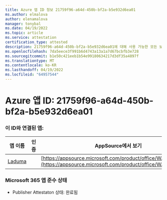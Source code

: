 ```yaml
---
title: Azure 앱 ID 정보 21759f96-a64d-450b-bf2a-b5e932d6ea01
ms.author: elmalova
author: elenamalova
manager: tonybal
ms.date: 04/19/2022
ms.topic: article
ms.service: attestation
certification_type: attested
description: 21759f96-a64d-450b-bf2a-b5e932d6ea01에 대해 사용 가능한 모든 보안 및 규정 준수 정보입니다.
ms.openlocfilehash: 7da5eece3f991b6d4743a13a1a7d67bcbfb3e728
ms.sourcegitcommit: b1e50c421eeb1b54e99180634217d3df35a4897f
ms.translationtype: MT
ms.contentlocale: ko-KR
ms.lasthandoff: 04/19/2022
ms.locfileid: "64957544"
---
```

# <a name="azure-app-id-21759f96-a64d-450b-bf2a-b5e932d6ea01"></a>Azure 앱 ID: 21759f96-a64d-450b-bf2a-b5e932d6ea01


### <a name="apps-associated-with-this-id"></a>이 ID와 연결된 앱:
| **앱 이름** | **인증** | **AppSource에서 보기** |
|--------------|---------------|-----------------------|
| [Laduma](../forward/WA200003907.md) |  | [https://appsource.microsoft.com/product/office/WA200003907](https://appsource.microsoft.com/product/office/WA200003907) |

### <a name="microsoft-365-app-compliance-status"></a>Microsoft 365 앱 준수 상태
- Publisher Attestaton 상태: 완료됨
